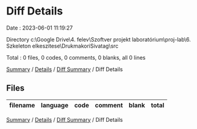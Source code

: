 # Diff Details

Date : 2023-06-01 11:19:27

Directory c:\\Google Drive\\4. felev\\Szoftver projekt laboratórium\\proj-lab\\6. Szkeleton elkeszitese\\DrukmakoriSivatag\\src

Total : 0 files,  0 codes, 0 comments, 0 blanks, all 0 lines

[Summary](results.md) / [Details](details.md) / [Diff Summary](diff.md) / Diff Details

## Files
| filename | language | code | comment | blank | total |
| :--- | :--- | ---: | ---: | ---: | ---: |

[Summary](results.md) / [Details](details.md) / [Diff Summary](diff.md) / Diff Details